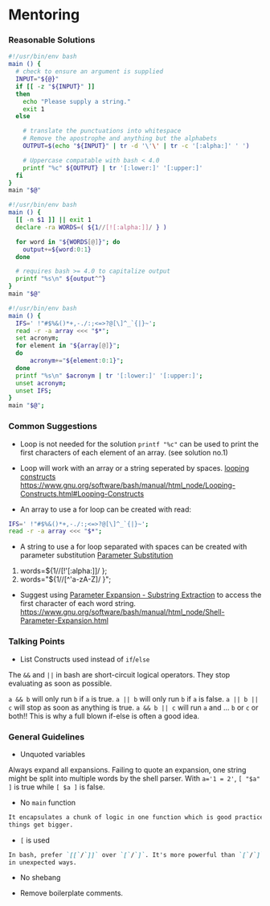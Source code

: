 # Mentoring

### Reasonable Solutions

```bash
#!/usr/bin/env bash
main () {    
  # check to ensure an argument is supplied
  INPUT="${@}"
  if [[ -z "${INPUT}" ]]
  then
    echo "Please supply a string."
    exit 1
  else

    # translate the punctuations into whitespace 
    # Remove the apostrophe and anything but the alphabets
    OUTPUT=$(echo "${INPUT}" | tr -d '\'\' | tr -c '[:alpha:]' ' ')

    # Uppercase compatable with bash < 4.0
    printf "%c" ${OUTPUT} | tr '[:lower:]' '[:upper:]'
  fi
}
main "$@"

#!/usr/bin/env bash
main () {
  [[ -n $1 ]] || exit 1
  declare -ra WORDS=( ${1//[![:alpha:]]/ } )

  for word in "${WORDS[@]}"; do
    output+=${word:0:1}
  done

  # requires bash >= 4.0 to capitalize output
  printf "%s\n" ${output^^}
}
main "$@"

#!/usr/bin/env bash
main () {
  IFS=' !"#$%&()*+,-./:;<=>?@[\]^_`{|}~';
  read -r -a array <<< "$*";
  set acronym;
  for element in "${array[@]}";
  do
      acronym+="${element:0:1}";
  done
  printf "%s\n" $acronym | tr '[:lower:]' '[:upper:]';
  unset acronym;
  unset IFS;
}
main "$@";
```

### Common Suggestions

* Loop is not needed for the solution `printf "%c"` can be used to print the first characters of each element of an array. (see solution no.1) 

* Loop will work with an array or a string seperated by spaces.  [looping constructs](https://www.gnu.org/software/bash/manual/html_node/Looping-Constructs.html#Looping-Constructs) https://www.gnu.org/software/bash/manual/html_node/Looping-Constructs.html#Looping-Constructs

* An array to use a for loop can be created with read:

```bash
IFS=' !"#$%&()*+,-./:;<=>?@[\]^_`{|}~';
read -r -a array <<< "$*";
```

* A string to use a for loop separated with spaces can be created with parameter substitution [Parameter Substitution](https://tldp.org/LDP/abs/html/parameter-substitution.html)
1) words=${1//[!\'[:alpha:]]/ };
2) words="${1//[^\'a-zA-Z]/ }";

* Suggest using [Parameter Expansion - Substring Extraction](https://www.gnu.org/software/bash/manual/html_node/Shell-Parameter-Expansion.html) to access the first character of each word string. https://www.gnu.org/software/bash/manual/html_node/Shell-Parameter-Expansion.html

### Talking Points

* List Constructs used instead of `if`/`else`

The `&&` and `||` in bash are short-circuit logical operators. They stop evaluating as soon as possible.

`a && b` will only run `b` if `a` is true. `a || b` will only run `b` if `a` is false. `a || b || c` will stop as soon as anything is true. `a && b || c` will run `a` and ... `b` or `c` or both!! This is why a full blown if-else is often a good idea.

### General Guidelines

* Unquoted variables

Always expand all expansions. Failing to quote an expansion, one string might be split into multiple words by the shell parser. With `a='1 = 2'`, `[ "$a" ]` is true while `[ $a ]` is false.

* No `main` function

```md
It encapsulates a chunk of logic in one function which is good practice for when
things get bigger.
```

* `[` is used

```md
In bash, prefer `[[`/`]]` over `[`/`]`. It's more powerful than `[`/`]` and less likely to act
in unexpected ways.
```

* No shebang

* Remove boilerplate comments.
